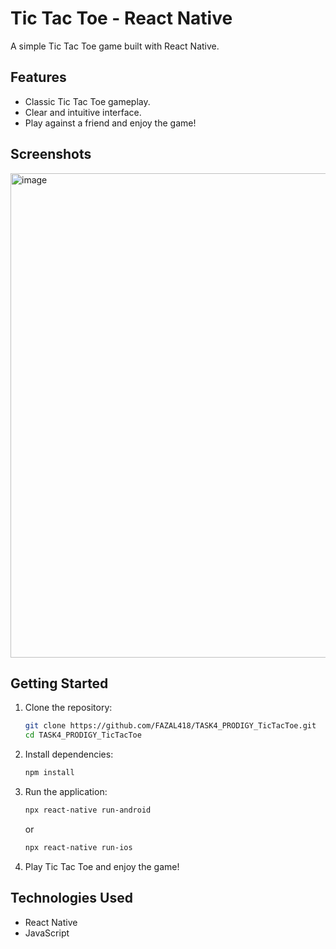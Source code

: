 

# Tic Tac Toe - React Native

A simple Tic Tac Toe game built with React Native.

## Features
- Classic Tic Tac Toe gameplay.
- Clear and intuitive interface.
- Play against a friend and enjoy the game!

## Screenshots

<img width="775" alt="image" src="https://github.com/FAZAL418/TASK4_PRODIGY_TicTacToe/assets/112973148/13667093-4532-40a2-9dca-3fbc4f9ae98f">

## Getting Started

1. Clone the repository:

    ```bash
    git clone https://github.com/FAZAL418/TASK4_PRODIGY_TicTacToe.git
    cd TASK4_PRODIGY_TicTacToe
    ```

2. Install dependencies:

    ```bash
    npm install
    ```

3. Run the application:

    ```bash
    npx react-native run-android
    ```
    or
    ```bash
    npx react-native run-ios
    ```

4. Play Tic Tac Toe and enjoy the game!

## Technologies Used

- React Native
- JavaScript
